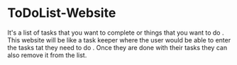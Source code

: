 # ToDoList-Website
It's a list of tasks that you want to complete or things that you want to do . This website will be like a task keeper where the user would be able to enter the tasks tat they need to do . Once they are done with their tasks they can also remove it from the list. 
